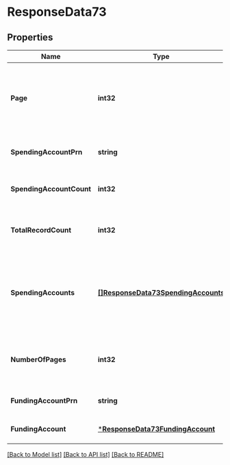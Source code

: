 # ResponseData73

## Properties
Name | Type | Description | Notes
------------ | ------------- | ------------- | -------------
**Page** | **int32** | The page number to be retrieved in the context of recordset paging | [optional] [default to null]
**SpendingAccountPrn** | **string** | The PRN of the spending account. | [optional] [default to null]
**SpendingAccountCount** | **int32** | Number of spending accounts returned. | [optional] [default to null]
**TotalRecordCount** | **int32** | Number of records in the accounts list display | [optional] [default to null]
**SpendingAccounts** | [**[]ResponseData73SpendingAccounts**](ResponseData73_spending_accounts.md) | Contains a list of RTF spending accounts associated with the RTF funding account. | [optional] [default to null]
**NumberOfPages** | **int32** | Total number of pages in the accounts list display | [optional] [default to null]
**FundingAccountPrn** | **string** | The PRN of the funding account. | [optional] [default to null]
**FundingAccount** | [***ResponseData73FundingAccount**](ResponseData73_funding_account.md) |  | [optional] [default to null]

[[Back to Model list]](../README.md#documentation-for-models) [[Back to API list]](../README.md#documentation-for-api-endpoints) [[Back to README]](../README.md)

